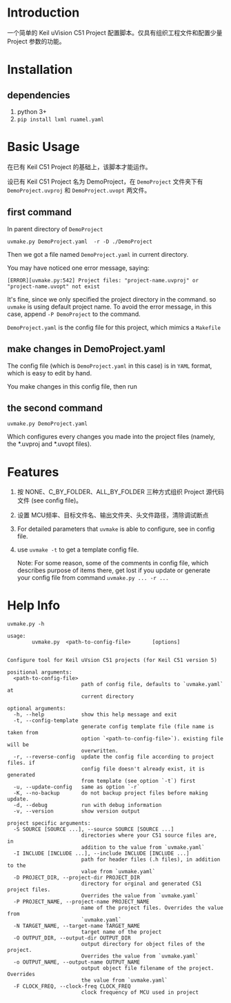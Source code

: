 # Introduction
一个简单的 Keil uVision C51 Project 配置脚本。仅具有组织工程文件和配置少量 Project 参数的功能。

# Installation
## dependencies
1. python 3+
2. `pip install lxml ruamel.yaml`

# Basic Usage
在已有 Keil C51 Project 的基础上，该脚本才能运作。

设已有 Keil C51 Project 名为 DemoProject，在 `DemoProject` 文件夹下有
`DemoProject.uvproj` 和 `DemoProject.uvopt` 两文件。

## first command
In parent directory of `DemoProject`
```
uvmake.py DemoProject.yaml  -r -D ./DemoProject
```
Then we got a file named `DemoProject.yaml` in current directory.

You may have noticed one error message, saying:
```
[ERROR][uvmake.py:542] Project files: "project-name.uvproj" or "project-name.uvopt" not exist
```
It's fine, since we only specified the project directory in the command. so `uvmake` is using default project name. To avoid the error message, in this case, append `-P DemoProject` to the command.

`DemoProject.yaml` is the config file for this project, which mimics  a `Makefile`

## make changes in DemoProject.yaml
The config file (which is `DemoProject.yaml` in this case) is in `YAML` format, which is easy to edit by hand.

You make changes in this config file, then run
## the second command
```
uvmake.py DemoProject.yaml
```
Which configures every changes you made into the project files (namely, the *.uvproj and *.uvopt files).

# Features
1. 按 NONE、C_BY_FOLDER、ALL_BY_FOLDER 三种方式组织 Project 源代码文件 (see config file)。
2. 设置 MCU频率、目标文件名、输出文件夹、头文件路径，清除调试断点
3. For detailed parameters that `uvmake` is able to configure, see in config file.  
4. use `uvmake -t` to get a template config file.

    Note: For some reason, some of the comments in config file, which describes purpose of items there, get lost if you update or generate your config file from command `uvmake.py ... -r ...`

# Help Info
`uvmake.py -h`
```
usage:
        uvmake.py  <path-to-config-file>       [options]


Configure tool for Keil uVsion C51 projects (for Keil C51 version 5)

positional arguments:
  <path-to-config-file>
                        path of config file, defaults to `uvmake.yaml` at
                        current directory

optional arguments:
  -h, --help            show this help message and exit
  -t, --config-template
                        generate config template file (file name is taken from
                        option `<path-to-config-file>`). existing file will be
                        overwritten.
  -r, --reverse-config  update the config file according to project files. if
                        config file doesn't already exist, it is generated
                        from template (see option `-t`) first
  -u, --update-config   same as option `-r`
  -K, --no-backup       do not backup project files before making update.
  -d, --debug           run with debug information
  -v, --version         show version output

project specific arguments:
  -S SOURCE [SOURCE ...], --source SOURCE [SOURCE ...]
                        directories where your C51 source files are, in
                        addition to the value from `uvmake.yaml`
  -I INCLUDE [INCLUDE ...], --include INCLUDE [INCLUDE ...]
                        path for header files (.h files), in addition to the
                        value from `uvmake.yaml`
  -D PROJECT_DIR, --project-dir PROJECT_DIR
                        directory for orginal and generated C51 project files.
                        Overrides the value from `uvmake.yaml`
  -P PROJECT_NAME, --project-name PROJECT_NAME
                        name of the project files. Overrides the value from
                        `uvmake.yaml`
  -N TARGET_NAME, --target-name TARGET_NAME
                        target name of the project
  -O OUTPUT_DIR, --output-dir OUTPUT_DIR
                        output directory for object files of the project.
                        Overrides the value from `uvmake.yaml`
  -o OUTPUT_NAME, --output-name OUTPUT_NAME
                        output object file filename of the project. Overrides
                        the value from `uvmake.yaml`
  -F CLOCK_FREQ, --clock-freq CLOCK_FREQ
                        clock frequency of MCU used in project
```
